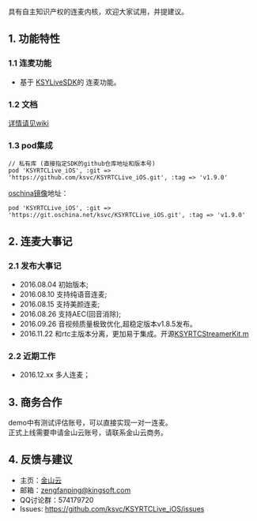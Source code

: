 具有自主知识产权的连麦内核，欢迎大家试用，并提建议。

## 1. 功能特性
### 1.1 连麦功能
* 基于 [KSYLiveSDK](https://github.com/ksvc/KSYLive_iOS/)的 连麦功能。

### 1.2 文档
[详情请见wiki](https://github.com/ksvc/KSYRTCLive_iOS/wiki)

### 1.3 pod集成
```
// 私有库 (直接指定SDK的github仓库地址和版本号)
pod 'KSYRTCLive_iOS', :git => 'https://github.com/ksvc/KSYRTCLive_iOS.git', :tag => 'v1.9.0'

```

[oschina镜像](https://git.oschina.net/ksvc/KSYRTCLive_iOS)地址：

```
pod 'KSYRTCLive_iOS', :git => 'https://git.oschina.net/ksvc/KSYRTCLive_iOS.git', :tag => 'v1.9.0'

```

## 2. 连麦大事记
### 2.1 发布大事记
- 2016.08.04 初始版本;
- 2016.08.10 支持纯语音连麦;
- 2016.08.15 支持美颜连麦;
- 2016.08.26 支持AEC(回音消除);
- 2016.09.26 音视频质量极致优化,超稳定版本v1.8.5发布。
- 2016.11.22 和rtc主版本分离，更加易于集成。开源[KSYRTCStreamerKit.m](https://github.com/ksvc/KSYRTCLive_iOS/blob/master/source/KSYRTCStreamerKit.m)

### 2.2 近期工作
- 2016.12.xx 多人连麦；

## 3. 商务合作
demo中有测试评估账号，可以直接实现一对一连麦。  
正式上线需要申请金山云账号，请联系金山云商务。

## 4. 反馈与建议
- 主页：[金山云](http://v.ksyun.com)
- 邮箱：<zengfanping@kingsoft.com>
- QQ讨论群：574179720
- Issues: <https://github.com/ksvc/KSYRTCLive_iOS/issues>
